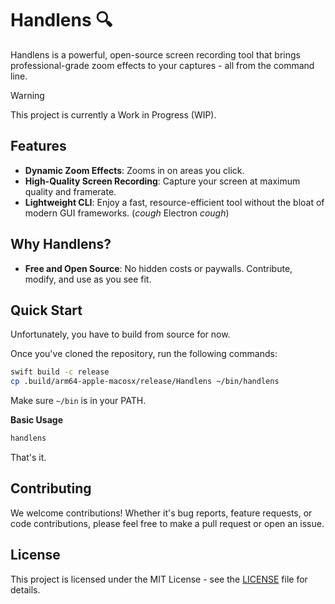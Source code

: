 # Handlens 🔍

Handlens is a powerful, open-source screen recording tool that brings professional-grade zoom effects to your captures - all from the command line.

> [!WARNING]
> This project is currently a Work in Progress (WIP).

## Features

- **Dynamic Zoom Effects**: Zooms in on areas you click.
- **High-Quality Screen Recording**: Capture your screen at maximum quality and framerate.
- **Lightweight CLI**: Enjoy a fast, resource-efficient tool without the bloat of modern GUI frameworks. (_cough_ Electron _cough_)

## Why Handlens?

- **Free and Open Source**: No hidden costs or paywalls. Contribute, modify, and use as you see fit.

## Quick Start

Unfortunately, you have to build from source for now.

Once you've cloned the repository, run the following commands:

```sh
swift build -c release
cp .build/arm64-apple-macosx/release/Handlens ~/bin/handlens
```

Make sure `~/bin` is in your PATH.

**Basic Usage**

```sh
handlens
```

That's it.

## Contributing

We welcome contributions! Whether it's bug reports, feature requests, or code contributions, please feel free to make a pull request or open an issue.

## License

This project is licensed under the MIT License - see the [LICENSE](LICENSE) file for details.
